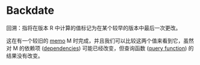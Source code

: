 <!-- master#68cb5e9 --->

# Backdate

回溯：指将在版本 R 中计算的值标记为在某个较早的版本中最后一次更改。

这在有一个较旧的 [memo] M 时完成，并且我们可以比较这两个值来看到它，虽然对 M 的依赖项 ([dependencies])
可能已经改变，但查询函数 ([query function]) 的结果没有改变。

[memo]: ./memo.md
[dependencies]: ./dependency.md
[query function]: ./query_function.md
